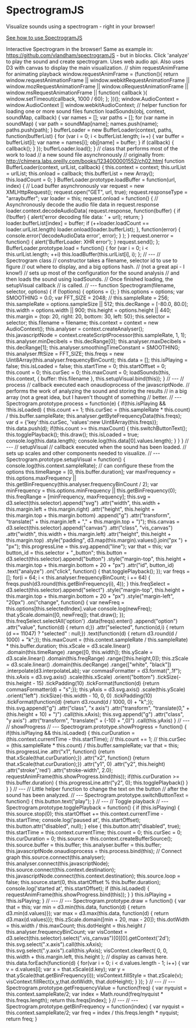 # SpectrogramJS

Visualize sounds using a spectrogram - right in your browser!

[See how to use SpectrogramJS](https://github.com/vlandham/spectrogramJS)

Interactive Spectrogram in the browser! Same as example in: https://github.com/vlandham/spectrogramJS - but in blocks. Click 'analyze' to play the sound and create spectrogram. Uses web audio api. Also uses D3 with canvas to display the main visualization. // shim requestAnimFrame for animating playback window.requestAnimFrame = (function(){ return window.requestAnimationFrame || window.webkitRequestAnimationFrame || window.mozRequestAnimationFrame || window.oRequestAnimationFrame || window.msRequestAnimationFrame || function( callback ){ window.setTimeout(callback, 1000 / 60); }; })(); window.AudioContext = window.AudioContext || window.webkitAudioContext; // helper function for loading one or more sound files function loadSounds(obj, context, soundMap, callback) { var names = \[\]; var paths = \[\]; for (var name in soundMap) { var path = soundMap\[name\]; names.push(name); paths.push(path); } bufferLoader = new BufferLoader(context, paths, function(bufferList) { for (var i = 0; i &lt; bufferList.length; i++) { var buffer = bufferList\[i\]; var name = names\[i\]; obj\[name\] = buffer; } if (callback) { callback(); } }); bufferLoader.load(); } // class that performs most of the work to load // a new sound file asynchronously // originally from: http://chimera.labs.oreilly.com/books/1234000001552/ch02.html function BufferLoader(context, urlList, callback) { this.context = context; this.urlList = urlList; this.onload = callback; this.bufferList = new Array(); this.loadCount = 0; } BufferLoader.prototype.loadBuffer = function(url, index) { // Load buffer asynchronously var request = new XMLHttpRequest(); request.open("GET", url, true); request.responseType = "arraybuffer"; var loader = this; request.onload = function() { // Asynchronously decode the audio file data in request.response loader.context.decodeAudioData( request.response, function(buffer) { if (!buffer) { alert('error decoding file data: ' + url); return; } loader.bufferList\[index\] = buffer; if (++loader.loadCount == loader.urlList.length) loader.onload(loader.bufferList); }, function(error) { console.error('decodeAudioData error', error); } ); } request.onerror = function() { alert('BufferLoader: XHR error'); } request.send(); }; BufferLoader.prototype.load = function() { for (var i = 0; i &lt; this.urlList.length; ++i) this.loadBuffer(this.urlList\[i\], i); }; // --- // Spectrogram class // constructor takes a filename, selector id to use to figure // out where to display, and a big options hash. // (not a great api - I know!) // sets up most of the configuration for the sound analysis // and then loads the sound using loadSounds. // Once finished loading, the setupVisual callback // is called. // --- function Spectrogram(filename, selector, options) { if (!options) { options = {}; } this.options = options; var SMOOTHING = 0.0; var FFT_SIZE = 2048; // this.sampleRate = 256; this.sampleRate = options.sampleSize || 512; this.decRange = \[-80.0, 80.0\]; this.width = options.width || 900; this.height = options.height || 440; this.margin = {top: 20, right: 20, bottom: 30, left: 50}; this.selector = selector; this.filename = filename; this.context = context = new AudioContext(); this.analyser = context.createAnalyser(); this.javascriptNode = context.createScriptProcessor(this.sampleRate, 1, 1); this.analyser.minDecibels = this.decRange\[0\]; this.analyser.maxDecibels = this.decRange\[1\]; this.analyser.smoothingTimeConstant = SMOOTHING; this.analyser.fftSize = FFT_SIZE; this.freqs = new Uint8Array(this.analyser.frequencyBinCount); this.data = \[\]; this.isPlaying = false; this.isLoaded = false; this.startTime = 0; this.startOffset = 0; this.count = 0; this.curSec = 0; this.maxCount = 0; loadSounds(this, this.context, { buffer: this.filename }, this.setupVisual.bind(this)); } // --- // process // callback executed each onaudioprocess of the javascriptNode. // performs the work of analyzing the sound and storing the results // in a big array (not a great idea, but I haven't thought of something // better. // --- Spectrogram.prototype.process = function(e) { if(this.isPlaying && !this.isLoaded) { this.count += 1; this.curSec = (this.sampleRate \* this.count) / this.buffer.sampleRate; this.analyser.getByteFrequencyData(this.freqs); var d = {'key':this.curSec, 'values':new Uint8Array(this.freqs)}; this.data.push(d); if(this.count &gt;= this.maxCount) { this.switchButtonText(); this.togglePlayback(); this.draw(); this.isLoaded = true; console.log(this.data.length); console.log(this.data\[0\].values.length); } } } // --- // setupVisual // callback executed when the sound has been loaded. // sets up scales and other components needed to visualize. // --- Spectrogram.prototype.setupVisual = function() { console.log(this.context.sampleRate); // can configure these from the options this.timeRange = \[0, this.buffer.duration\]; var maxFrequency = this.options.maxFrequency || this.getBinFrequency(this.analyser.frequencyBinCount / 2); var minFrequency = this.options.minFrequency || this.getBinFrequency(0); this.freqRange = \[minFrequency, maxFrequency\]; this.svg = d3.select(this.selector).append("svg") .attr("width", this.width + this.margin.left + this.margin.right) .attr("height", this.height + this.margin.top + this.margin.bottom) .append("g") .attr("transform", "translate(" + this.margin.left + "," + this.margin.top + ")"); this.canvas = d3.select(this.selector).append("canvas") .attr("class", "vis_canvas") .attr("width", this.width + this.margin.left) .attr("height", this.height + this.margin.top) .style("padding", d3.map(this.margin).values().join("px ") + "px"); this.progressLine = this.svg.append("line"); var that = this; var button_id = this.selector + "\_button"; this.button = d3.select(this.selector).append("button") .style("margin-top", this.height + this.margin.top + this.margin.bottom + 20 + "px") .attr("id", button_id) .text("analyze") .on("click", function() { that.togglePlayback(); }); var freqs = \[\]; for(i = 64; i &lt; this.analyser.frequencyBinCount; i += 64) { freqs.push(d3.round(this.getBinFrequency(i), 4)); } this.freqSelect = d3.select(this.selector).append("select") .style("margin-top", this.height + this.margin.top + this.margin.bottom + 20 + "px") .style("margin-left", "20px") .on("change", function() { var newFreq = this.options\[this.selectedIndex\].value console.log(newFreq); that.yScale.domain(\[0, newFreq\]); that.draw(); }); this.freqSelect.selectAll('option') .data(freqs).enter() .append("option") .attr("value", function(d) { return d;}) .attr("selected", function(d,i) { return (d == 11047) ? "selected" : null;}) .text(function(d) { return d3.round(d / 1000) + "k";}); this.maxCount = (this.context.sampleRate / this.sampleRate) \* this.buffer.duration; this.xScale = d3.scale.linear() .domain(this.timeRange) .range(\[0, this.width\]); this.yScale = d3.scale.linear() .domain(this.freqRange) .range(\[this.height,0\]); this.zScale = d3.scale.linear() .domain(this.decRange) .range(\["white", "black"\]) .interpolate(d3.interpolateLab); var commasFormatter = d3.format(",.1f"); this.xAxis = d3.svg.axis() .scale(this.xScale) .orient("bottom") .tickSize(-this.height - 15) .tickPadding(10) .tickFormat(function(d) {return commasFormatter(d) + "s";}); this.yAxis = d3.svg.axis() .scale(this.yScale) .orient("left") .tickSize(-this.width - 10, 0, 0) .tickPadding(10) .tickFormat(function(d) {return d3.round(d / 1000, 0) + "k";}); this.svg.append("g") .attr("class", "x axis") .attr("transform", "translate(0," + (this.height + 10) + ")") .call(this.xAxis); this.svg.append("g") .attr("class", "y axis") .attr("transform", "translate(" + (-10) + ",0)") .call(this.yAxis) } // --- // showProgress // --- Spectrogram.prototype.showProgress = function() { if(this.isPlaying && this.isLoaded) { this.curDuration = (this.context.currentTime - this.startTime); // this.count += 1; // this.curSec = (this.sampleRate \* this.count) / this.buffer.sampleRate; var that = this; this.progressLine .attr("x1", function() {return that.xScale(that.curDuration);}) .attr("x2", function() {return that.xScale(that.curDuration);}) .attr("y1", 0) .attr("y2", this.height) .attr("stroke",'red') .attr("stroke-width", 2.0); requestAnimFrame(this.showProgress.bind(this)); if(this.curDuration &gt;= this.buffer.duration) { this.progressLine.attr("y2", 0); this.togglePlayback() } } } // --- // Little helper function to change the text on the button // after the sound has been analyzed. // --- Spectrogram.prototype.switchButtonText = function() { this.button.text("play"); } // --- // Toggle playback // --- Spectrogram.prototype.togglePlayback = function() { if (this.isPlaying) { this.source.stop(0); this.startOffset += this.context.currentTime - this.startTime; console.log('paused at', this.startOffset); this.button.attr("disabled", null); } else { this.button.attr("disabled", true); this.startTime = this.context.currentTime; this.count = 0; this.curSec = 0; this.curDuration = 0; this.source = this.context.createBufferSource(); this.source.buffer = this.buffer; this.analyser.buffer = this.buffer; this.javascriptNode.onaudioprocess = this.process.bind(this); // Connect graph this.source.connect(this.analyser); this.analyser.connect(this.javascriptNode); this.source.connect(this.context.destination); this.javascriptNode.connect(this.context.destination); this.source.loop = false; this.source.start(0, this.startOffset % this.buffer.duration); console.log('started at', this.startOffset); if (this.isLoaded) { requestAnimFrame(this.showProgress.bind(this)); } } this.isPlaying = !this.isPlaying; } // --- // --- Spectrogram.prototype.draw = function() { var that = this; var min = d3.min(this.data, function(d) { return d3.min(d.values)}); var max = d3.max(this.data, function(d) { return d3.max(d.values)}); this.zScale.domain(\[min + 20, max - 20\]); this.dotWidth = this.width / this.maxCount; this.dotHeight = this.height / this.analyser.frequencyBinCount; var visContext = d3.select(this.selector).select(".vis_canvas")\[0\]\[0\].getContext('2d'); this.svg.select(".x.axis").call(this.xAxis); this.svg.select(".y.axis").call(this.yAxis); visContext.clearRect( 0, 0, this.width + this.margin.left, this.height ); // display as canvas here. this.data.forEach(function(d) { for(var i = 0; i &lt; d.values.length - 1; i++) { var v = d.values\[i\]; var x = that.xScale(d.key); var y = that.yScale(that.getBinFrequency(i)); visContext.fillStyle = that.zScale(v); visContext.fillRect(x,y,that.dotWidth, that.dotHeight); } }); } // --- // --- Spectrogram.prototype.getFrequencyValue = function(freq) { var nyquist = this.context.sampleRate/2; var index = Math.round(freq/nyquist \* this.freqs.length); return this.freqs\[index\]; } // --- // --- Spectrogram.prototype.getBinFrequency = function(index) { var nyquist = this.context.sampleRate/2; var freq = index / this.freqs.length \* nyquist; return freq; }
